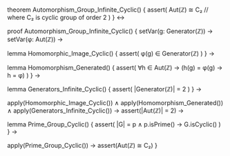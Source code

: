 theorem Automorphism_Group_Infinite_Cyclic() {
  assert(
    Aut(ℤ) ≅ C₂  // where C₂ is cyclic group of order 2
  )
} ↔

proof Automorphism_Group_Infinite_Cyclic() {
  setVar(g: Generator(ℤ)) →
  setVar(φ: Aut(ℤ)) →
  
  lemma Homomorphic_Image_Cyclic() {
    assert(
      φ(g) ∈ Generator(ℤ)
    )
  } →
  
  lemma Homomorphism_Generated() {
    assert(
      ∀h ∈ Aut(ℤ) → (h(g) = φ(g) → h = φ)
    )
  } →
  
  lemma Generators_Infinite_Cyclic() {
    assert(
      |Generator(ℤ)| = 2
    )
  } →
  
  apply(Homomorphic_Image_Cyclic()) ∧
  apply(Homomorphism_Generated()) ∧
  apply(Generators_Infinite_Cyclic()) →
  assert(|Aut(ℤ)| = 2) →
  
  lemma Prime_Group_Cyclic() {
    assert(
      |G| = p ∧ p.isPrime() → G.isCyclic()
    )
  } →
  
  apply(Prime_Group_Cyclic()) →
  assert(Aut(ℤ) ≅ C₂)
}